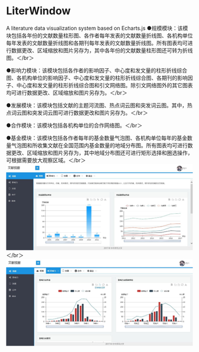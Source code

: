 # LiterWindow
A literature data visualization system based on Echarts.js
●规模模块：该模块包括各年份的文献数量柱形图、各作者每年发表的文献数量折线图、各机构单位每年发表的文献数量折线图和各期刊每年发表的文献数量折线图。所有图表均可进行数据更改、区域缩放和图片另存为，其中各年份的文献数量柱形图还可转为折线图。＜/br＞   

●影响力模块：该模块包括各作者的影响因子、中心度和发文量的柱形折线综合图、各机构单位的影响因子、中心度和发文量的柱形折线综合图、各期刊的影响因子、中心度和发文量的柱形折线综合图和引文网络图。除引文网络图外的其它图表均可进行数据更改、区域缩放和图片另存为。＜/br＞   

●发展模块：该模块包括文献的主题河流图、热点词云图和突发词云图。其中，热点词云图和突发词云图可进行数据更改和图片另存为。＜/br＞   

●合作模块：该模块包括各机构单位的合作网络图。＜/br＞   

●基金模块：该模块包括各作者每年的基金数量气泡图、各机构单位每年的基金数量气泡图和所收集文献在全国范围内基金数量的地域分布图。所有图表均可进行数据更改、区域缩放和图片另存为，其中地域分布图还可进行矩形选择和圈选操作，可根据需要放大观察区域。＜/br＞   
![Image text](https://github.com/cookiekaka/LiterWindow/raw/master/imgs/1.jpg)＜/br＞    
![Image text](https://github.com/cookiekaka/LiterWindow/raw/master/imgs/2.jpg)



